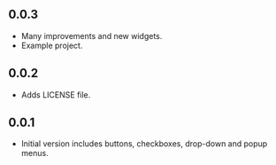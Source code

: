 ## 0.0.3

* Many improvements and new widgets.
* Example project.

## 0.0.2

* Adds LICENSE file.

## 0.0.1

* Initial version includes buttons, checkboxes, drop-down and popup menus.
